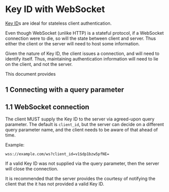 # Key ID with WebSocket

[Key ID](key-id.md)s are ideal for stateless client authentication.

Even though WebSocket (unlike HTTP) is a stateful protocol, if a WebSocket connection were to die, so will the state between client and server. Thus either the client or the server will need to host some information.

Given the nature of Key ID, the client issues a connection, and will need to identify itself. Thus, maintaining authentication information will need to lie on the client, and not the server.

This document provides

## 1 Connecting with a query parameter

## 1.1 WebSocket connection

The client MUST supply the Key ID to the server via agreed-upon query parameter. The default is `client_id`, but the server can decide on a different query parameter name, and the client needs to be aware of that ahead of time.

Example:

```
wss://example.com/ws?client_id=v1$dp1bzw5pfNE=
```

If a valid Key ID was not supplied via the query parameter, then the server will close the connection.

It is recommended that the server provides the courtesy of notifying the client that the it has not provided a valid Key ID.
